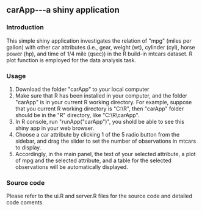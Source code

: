 
## carApp---a shiny application

### Introduction
This simple shiny application investigates the relation of "mpg" (miles per gallon) with other car attributes (i.e., gear, weight (wt), cylinder (cyl), horse power (hp), and time of 1/4 mile (qsec)) in the R build-in mtcars dataset. R plot function is employed for the data analysis task. 

### Usage
1. Download the folder "carApp" to your local computer
2. Make sure that R has been installed in your computer, and the folder "carApp" is in your current R working directory. For example, suppose that you current R working directory is "C:\\R", then "carApp" folder should be in the "R" directory, like "C:\\R\\carApp". 
3. In R console, run "runApp("carApp")", you shold be able to see this shiny app in your web browser. 
4. Choose a car attribute by clicking 1 of the 5 radio button from the sidebar, and drag the slider to set the number of observations in mtcars to display. 
5. Accordingly, in the main panel, the text of your selected attribute, a plot of mpg and the selected attribute, and a table for the selected observations will be automatically displayed. 

### Source code
Please refer to the ui.R and server.R files for the source code and detailed code coments. 
